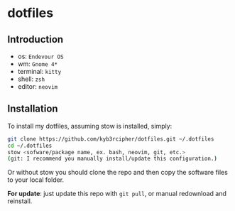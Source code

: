 # dotfiles

## Introduction

- os: `Endevour OS`
- wm: `Gnome 4*`
- terminal: `kitty`
- shell: `zsh`
- editor: `neovim`

## Installation
To install my dotfiles, assuming stow is installed, simply:
```bash
git clone https://github.com/kyb3rcipher/dotfiles.git ~/.dotfiles
cd ~/.dotfiles
stow <sofware/package name, ex. bash, neovim, git, etc.>
(git: I recommend you manually install/update this configuration.)
```
Or without stow you should clone the repo and then copy the software files to your local folder.<br>

**For update**: just update this repo with `git pull`, or manual redownload and reinstall.
